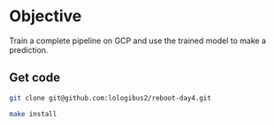 # Objective
Train a complete pipeline on GCP and use the trained model to make a prediction.

## Get code
```bash
git clone git@github.com:lologibus2/reboot-day4.git
```

```bash
make install
```
